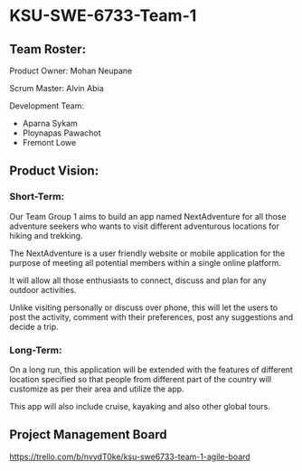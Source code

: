 # KSU-SWE-6733-Team-1

## Team Roster:
Product Owner: Mohan Neupane

Scrum Master: Alvin Abia

Development Team:
- Aparna Sykam
- Ploynapas Pawachot
- Fremont Lowe

## Product Vision:

### Short-Term:
Our Team Group 1 aims to build an app named NextAdventure for all those adventure seekers who wants to visit different adventurous locations for hiking and trekking. 

The NextAdventure is a user friendly website or mobile application for the purpose of meeting all potential members within a single online platform. 

It will allow all those enthusiasts to connect, discuss and plan for any outdoor activities. 

Unlike visiting personally or discuss over phone, this will let the users to post the activity, comment with their preferences, post any suggestions and decide a trip.

### Long-Term:
On a long run, this application will be extended with the features of different location specified so that people from different part of the country will customize as per their area and utilize the app. 

This app will also include cruise, kayaking and also other global tours.

## Project Management Board
https://trello.com/b/nvydT0ke/ksu-swe6733-team-1-agile-board

